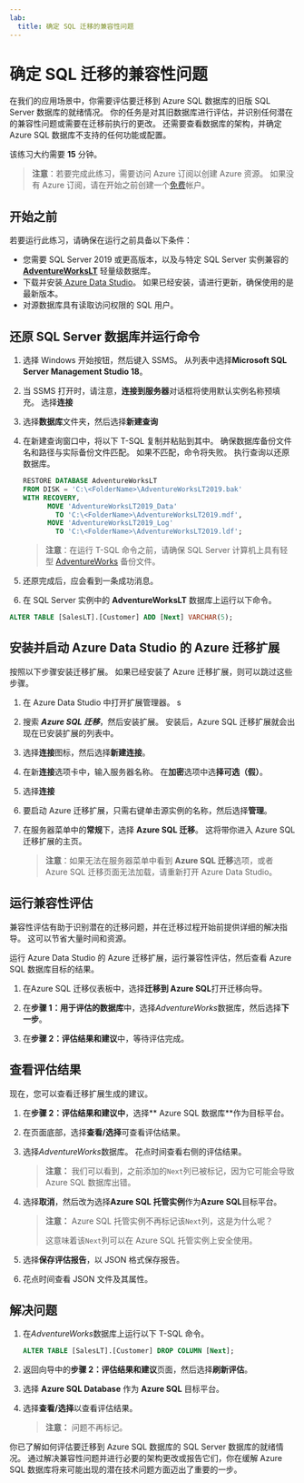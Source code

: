 ```yaml
---
lab:
  title: 确定 SQL 迁移的兼容性问题
---
```


# 确定 SQL 迁移的兼容性问题

在我们的应用场景中，你需要评估要迁移到 Azure SQL 数据库的旧版 SQL Server 数据库的就绪情况。 你的任务是对其旧数据库进行评估，并识别任何潜在的兼容性问题或需要在迁移前执行的更改。 还需要查看数据库的架构，并确定 Azure SQL 数据库不支持的任何功能或配置。

该练习大约需要 **15** 分钟。

> **注意**：若要完成此练习，需要访问 Azure 订阅以创建 Azure 资源。 如果没有 Azure 订阅，请在开始之前创建一个[免费](https://azure.microsoft.com/free/?azure-portal=true)帐户。

## 开始之前

若要运行此练习，请确保在运行之前具备以下条件：

- 您需要 SQL Server 2019 或更高版本，以及与特定 SQL Server 实例兼容的 [**AdventureWorksLT**](https://learn.microsoft.com/sql/samples/adventureworks-install-configure#download-backup-files) 轻量级数据库。
- 下载并安装[ Azure Data Studio](https://learn.microsoft.com/sql/azure-data-studio/download-azure-data-studio)。 如果已经安装，请进行更新，确保使用的是最新版本。
- 对源数据库具有读取访问权限的 SQL 用户。

## 还原 SQL Server 数据库并运行命令

1. 选择 Windows 开始按钮，然后键入 SSMS。 从列表中选择**Microsoft SQL Server Management Studio 18**。  

1. 当 SSMS 打开时，请注意，**连接到服务器**对话框将使用默认实例名称预填充。 选择**连接** 

1. 选择**数据库**文件夹，然后选择**新建查询**

1. 在新建查询窗口中，将以下 T-SQL 复制并粘贴到其中。 确保数据库备份文件名和路径与实际备份文件匹配。 如果不匹配，命令将失败。 执行查询以还原数据库。

    ```sql
    RESTORE DATABASE AdventureWorksLT
    FROM DISK = 'C:\<FolderName>\AdventureWorksLT2019.bak'
    WITH RECOVERY,
          MOVE 'AdventureWorksLT2019_Data' 
            TO 'C:\<FolderName>\AdventureWorksLT2019.mdf',
          MOVE 'AdventureWorksLT2019_Log'
            TO 'C:\<FolderName>\AdventureWorksLT2019.ldf';
    ```

    > **注意**：在运行 T-SQL 命令之前，请确保 SQL Server 计算机上具有轻型 [AdventureWorks](https://learn.microsoft.com/sql/samples/adventureworks-install-configure#download-backup-files) 备份文件。

1. 还原完成后，应会看到一条成功消息。

1. 在 SQL Server 实例中的 **AdventureWorksLT** 数据库上运行以下命令。

```sql
ALTER TABLE [SalesLT].[Customer] ADD [Next] VARCHAR(5);
```

## 安装并启动 Azure Data Studio 的 Azure 迁移扩展

按照以下步骤安装迁移扩展。 如果已经安装了 Azure 迁移扩展，则可以跳过这些步骤。

1. 在 Azure Data Studio 中打开扩展管理器。 s

1. 搜索 ***Azure SQL 迁移***，然后安装扩展。 安装后，Azure SQL 迁移扩展就会出现在已安装扩展的列表中。

1. 选择**连接**图标，然后选择**新建连接**。 

1. 在新**连接**选项卡中，输入服务器名称。 在**加密**选项中选**择可选（假）**。

1. 选择**连接** 

1. 要启动 Azure 迁移扩展，只需右键单击源实例的名称，然后选择**管理**。 

1. 在服务器菜单中的**常规**下，选择 **Azure SQL 迁移**。 这将带你进入 Azure SQL 迁移扩展的主页。

    > **注意**：如果无法在服务器菜单中看到 **Azure SQL 迁移**选项，或者 Azure SQL 迁移页面无法加载，请重新打开 Azure Data Studio。

## 运行兼容性评估

兼容性评估有助于识别潜在的迁移问题，并在迁移过程开始前提供详细的解决指导。 这可以节省大量时间和资源。 

运行 Azure Data Studio 的 Azure 迁移扩展，运行兼容性评估，然后查看 Azure SQL 数据库目标的结果。

1. 在Azure SQL 迁移仪表板中，选择**迁移到 Azure SQL**打开迁移向导。

1. 在**步骤 1：用于评估的数据库**中，选择*AdventureWorks*数据库，然后选择**下一步**。

1. 在**步骤 2：评估结果和建议**中，等待评估完成。

## 查看评估结果

现在，您可以查看迁移扩展生成的建议。

1. 在**步骤 2：评估结果和建议中**，选择** Azure SQL 数据库**作为目标平台。

1. 在页面底部，选择**查看/选择**可查看评估结果。 

1. 选择*AdventureWorks*数据库。 花点时间查看右侧的评估结果。
    
    > **注意：** 我们可以看到，之前添加的`Next`列已被标记，因为它可能会导致 Azure SQL 数据库出错。

1. 选择**取消**，然后改为选择**Azure SQL 托管实例**作为**Azure SQL**目标平台。
    
    > **注意：** Azure SQL 托管实例不再标记该`Next`列，这是为什么呢？ 
    >
    >这意味着该`Next`列可以在 Azure SQL 托管实例上安全使用。

1. 选择**保存评估报告**，以 JSON 格式保存报告。

1. 花点时间查看 JSON 文件及其属性。

## 解决问题

1. 在*AdventureWorks*数据库上运行以下 T-SQL 命令。

    ```sql
    ALTER TABLE [SalesLT].[Customer] DROP COLUMN [Next];
    ```

1. 返回向导中的**步骤 2：评估结果和建议**页面，然后选择**刷新评估**。

1. 选择 **Azure SQL Database** 作为 **Azure SQL** 目标平台。

1. 选择**查看/选择**以查看评估结果。

    > **注意：** 问题不再标记。

你已了解如何评估要迁移到 Azure SQL 数据库的 SQL Server 数据库的就绪情况。 通过解决兼容性问题并进行必要的架构更改或报告它们，你在缓解 Azure SQL 数据库将来可能出现的潜在技术问题方面迈出了重要的一步。
